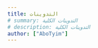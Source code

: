```yaml
---
title: التدوينات
# summary: التدوينات الكلية
# description: التدوينات الكلية
author: ["AboTyim"]
---
```


